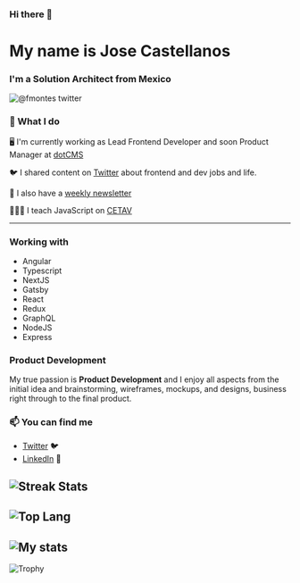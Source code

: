 
### Hi there 👋
# My name is Jose Castellanos
### I'm a Solution Architect from Mexico

![@fmontes twitter](https://img.shields.io/twitter/follow/fmontes?style=for-the-badge&color=00acee)

### 🔨 What I do

🖥 I'm currently working as Lead Frontend Developer and soon Product Manager at [dotCMS](https://dotcms.com)

🐦 I shared content on [Twitter](https://twitter.com/matlock08) about frontend and dev jobs and life.

📧 I also have a [weekly newsletter](https://https://www.getrevue.co/profile/fmontes)

👨🏽‍🏫 I teach JavaScript on [CETAV](http://www.parquelalibertad.org/cetav/)

---

### Working with
- Angular
- Typescript 
- NextJS
- Gatsby
- React
- Redux
- GraphQL
- NodeJS
- Express

### Product Development

My true passion is **Product Development** and I enjoy all aspects from the initial idea and brainstorming, wireframes, mockups, and designs, business right through to the final product.

### 📫 You can find me
- [Twitter](https://twitter.com/matlock08) 🐦
- [LinkedIn](https://www.linkedin.com/in/jose-castellanos-molina/) 💼


![Streak Stats](https://github-readme-streak-stats.herokuapp.com/?user=matlock08)
-----
![Top Lang](https://github-readme-stats.vercel.app/api/top-langs/?username=matlock08&theme=cobalt)
-----
![My stats](https://github-readme-stats.vercel.app/api?username=matlock08&count_private=true&show_icons=true&theme=cobalt)
-----
![Trophy](https://github-profile-trophy.vercel.app/?username=matlock08)
